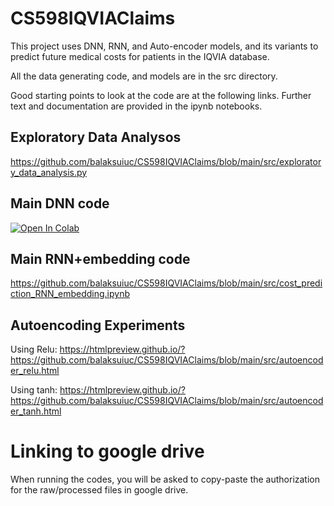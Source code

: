 # CS598IQVIAClaims

This project uses DNN, RNN, and Auto-encoder models, and its variants to predict future medical costs for patients in the IQVIA database.

All the data generating code, and models are in the src directory.

Good starting points to look at the code are at the following links. Further text and documentation are provided in the ipynb notebooks. 

## Exploratory Data Analysos
https://github.com/balaksuiuc/CS598IQVIAClaims/blob/main/src/exploratory_data_analysis.py 

## Main DNN code
[![Open In Colab](https://colab.research.google.com/assets/colab-badge.svg)](https://colab.research.google.com/github/balaksuiuc/CS598IQVIAClaims/blob/main/src/cost_prediction.ipynb)

## Main RNN+embedding code
https://github.com/balaksuiuc/CS598IQVIAClaims/blob/main/src/cost_prediction_RNN_embedding.ipynb

## Autoencoding Experiments
Using Relu: https://htmlpreview.github.io/?https://github.com/balaksuiuc/CS598IQVIAClaims/blob/main/src/autoencoder_relu.html

Using tanh: https://htmlpreview.github.io/?https://github.com/balaksuiuc/CS598IQVIAClaims/blob/main/src/autoencoder_tanh.html

# Linking to google drive
When running the codes, you will be asked to copy-paste the authorization for the raw/processed files in google drive. 


